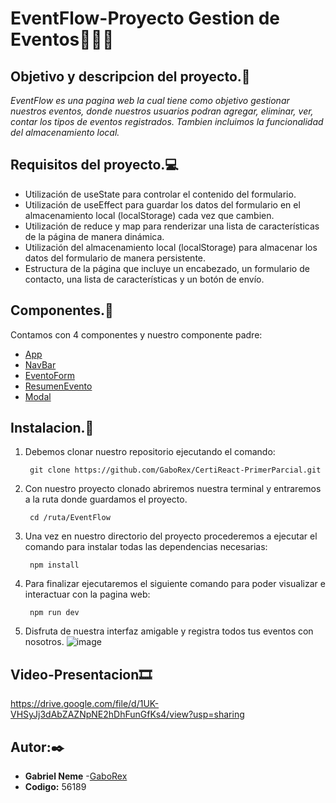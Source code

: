 # EventFlow-Proyecto Gestion de Eventos🎊🎉🎈
## Objetivo y descripcion del proyecto.📌
_EventFlow es una pagina web la cual tiene como objetivo gestionar nuestros eventos, donde nuestros usuarios podran agregar, eliminar, ver, contar los tipos de eventos registrados. Tambien incluimos la funcionalidad del almacenamiento local._

## Requisitos del proyecto.💻
* Utilización de useState para controlar el contenido del formulario.
* Utilización de useEffect para guardar los datos del formulario en el  almacenamiento local (localStorage) cada vez que cambien.
* Utilización de reduce y map para renderizar una lista de características de la página de manera dinámica.
* Utilización del almacenamiento local (localStorage) para almacenar los datos del formulario de manera persistente.
* Estructura de la página que incluye un encabezado, un formulario de contacto, una lista de características y un botón de envío.

## Componentes.🤖
Contamos con 4 componentes y nuestro componente padre:
* [App](EventFlow/src/App.jsx)
* [NavBar](EventFlow/src/components/Navbar.jsx) 
* [EventoForm](EventFlow/src/components/EventoForm.jsx)
* [ResumenEvento](EventFlow/src/components/ResumenEvento.jsx)
* [Modal](EventFlow/src/components/Modal.jsx)

## Instalacion.🔧

1. Debemos clonar nuestro repositorio ejecutando el comando:

        git clone https://github.com/GaboRex/CertiReact-PrimerParcial.git

2. Con nuestro proyecto clonado abriremos nuestra terminal y entraremos a la ruta donde guardamos el proyecto.        

        cd /ruta/EventFlow

3. Una vez en nuestro directorio del proyecto procederemos a ejecutar el comando para instalar todas las dependencias necesarias:

        npm install
4. Para finalizar ejecutaremos el siguiente comando para poder visualizar e interactuar con la pagina web:
        
        npm run dev

5. Disfruta de nuestra interfaz amigable y registra todos tus eventos con nosotros.
 ![image](https://github.com/GaboRex/CertiReact-PrimerParcial/assets/80688833/4c4e5386-8a2f-4381-b33c-62a1400e1c84)

## Video-Presentacion🎞
https://drive.google.com/file/d/1UK-VHSyJj3dAbZAZNpNE2hDhFunGfKs4/view?usp=sharing

## Autor:✒️

* **Gabriel Neme** -[GaboRex](https://github.com/GaboRex)
* **Codigo:** 56189
